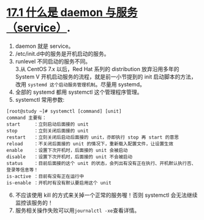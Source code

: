 # [17.1 什么是 daemon 与服务 （service）](https://wizardforcel.gitbooks.io/vbird-linux-basic-4e/content/148.html).     

1. daemon 就是 service。    
1. /etc/init.d中的服务是开机启动的服务。      
2. runlevel 不同启动的服务不同。      
3.从 CentOS 7.x 以后，Red Hat 系列的 distribution 放弃沿用多年的 System V 开机启动服务的流程，就是前一小节提到的 init 启动脚本的方法， 改用 `systemd 这个启动服务管理机制`。尽量用 systemd。        
4. 全部的 systemd 都用 systemctl 这个管理程序管理。    
5. systemctl 常用参数:      
```
[root@study ~]# systemctl [command] [unit]
command 主要有：
start     ：立刻启动后面接的 unit
stop      ：立刻关闭后面接的 unit
restart   ：立刻关闭后启动后面接的 unit，亦即执行 stop 再 start 的意思
reload    ：不关闭后面接的 unit 的情况下，重新载入配置文件，让设置生效
enable    ：设置下次开机时，后面接的 unit 会被启动
disable   ：设置下次开机时，后面接的 unit 不会被启动
status    ：目前后面接的这个 unit 的状态，会列出有没有正在执行、开机默认执行否、登录等信息等！
is-active ：目前有没有正在运行中
is-enable ：开机时有没有默认要启用这个 unit
```

6. 不应该使用 kill 的方式来关掉一个正常的服务喔！否则 systemctl 会无法继续监控该服务的！ 
7. 服务相关操作失败可以用`journalctl -xe`查看详情。
    
 